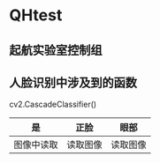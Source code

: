 # QHtest
## 起航实验室控制组

## **人脸识别中涉及到的函数**
cv2.CascadeClassifier()

  是 | 正脸 | 眼部
  ---- | ----- | ------  
  图像中读取 | 读取图像 | 读取图像 
